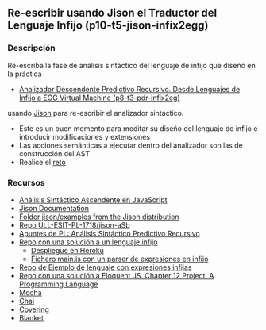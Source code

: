 ## Re-escribir usando Jison el Traductor del Lenguaje Infijo (p10-t5-jison-infix2egg)

### Descripción

Re-escriba la fase de análisis sintáctico del lenguaje de infijo que diseñó en la práctica 

* [Analizador Descendente Predictivo Recursivo. Desde Lenguajes de Infijo a EGG Virtual Machine (p8-t3-pdr-infix2eg)](../../../tema3-analisis-descendente-predictivo-recursivo/practicas/p8-t3-pdr-infix2egg/)

usando [Jison](http://zaa.ch/jison/docs/) para re-escribir el analizador sintáctico.

* Este es un buen momento para meditar su diseño del lenguaje de infijo e introducir modificaciones y extensiones
* Las acciones semánticas a ejecutar dentro del analizador son las de construcción del AST 
* Realice el [reto](reto)

### Recursos

* [Análisis Sintáctico Ascendente en JavaScript](http://crguezl.github.io/pl-html/node43.html)
* [Jison Documentation](http://zaa.ch/jison/docs/)
* [Folder jison/examples from the Jison distribution](https://github.com/zaach/jison/tree/master/examples)
* [Repo ULL-ESIT-PL-1718/jison-aSb](https://github.com/ULL-ESIT-PL-1718/jison-aSb)
* [Apuntes de PL: Análisis Sintáctico Predictivo Recursivo](http://crguezl.github.io/pl-html/node22.html)
* [Repo con una solución a un lenguaje infijo](https://github.com/crguezl/prdcalc)
  -  [Despliegue en Heroku](https://pl1718-prdcalc.herokuapp.com/)
  - [Fichero main.js con un parser de expresiones en infijo](https://github.com/crguezl/prdcalc/blob/master/views/main.js)
* [Repo de Ejemplo de lenguaje con expresiones infijas](https://github.com/ULL-ESIT-PL-1617/solution-evalua-pdr)
* [Repo con una solución a Eloquent JS. Chapter 12 Project. A Programming Language](https://github.com/ULL-ESIT-PL-1617/egg)
* [Mocha](https://casianorodriguezleon.gitbooks.io/ull-esit-1617/content/apuntes/pruebas/mocha.html)
* [Chai](https://casianorodriguezleon.gitbooks.io/ull-esit-1617/content/apuntes/pruebas/chai.html)
* [Covering](https://casianorodriguezleon.gitbooks.io/ull-esit-1617/content/apuntes/pruebas/covering.html)
* [Blanket](https://casianorodriguezleon.gitbooks.io/ull-esit-1617/content/apuntes/pruebas/blanket.html)




